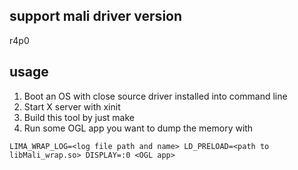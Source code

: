 ## support mali driver version
r4p0

## usage
1. Boot an OS with close source driver installed into command line
2. Start X server with xinit
3. Build this tool by just make
3. Run some OGL app you want to dump the memory with
```
LIMA_WRAP_LOG=<log file path and name> LD_PRELOAD=<path to libMali_wrap.so> DISPLAY=:0 <OGL app>
```
